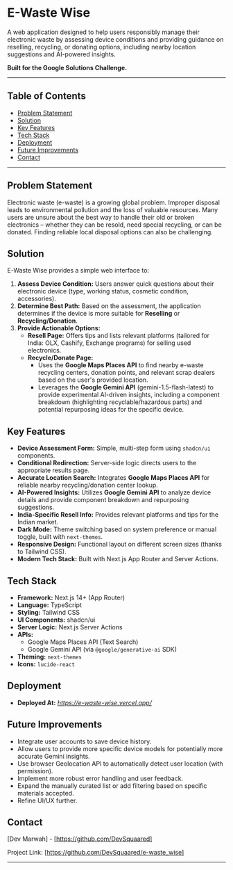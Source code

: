 # E-Waste Wise



A web application designed to help users responsibly manage their electronic waste by assessing device conditions and providing guidance on reselling, recycling, or donating options, including nearby location suggestions and AI-powered insights.

**Built for the Google Solutions Challenge.**

---

## Table of Contents

- [Problem Statement](#problem-statement)
- [Solution](#solution)
- [Key Features](#key-features)
- [Tech Stack](#tech-stack)
- [Deployment](#deployment) 
- [Future Improvements](#future-improvements)
- [Contact](#contact)

---

## Problem Statement

Electronic waste (e-waste) is a growing global problem. Improper disposal leads to environmental pollution and the loss of valuable resources. Many users are unsure about the best way to handle their old or broken electronics – whether they can be resold, need special recycling, or can be donated. Finding reliable local disposal options can also be challenging.

## Solution

E-Waste Wise provides a simple web interface to:

1.  **Assess Device Condition:** Users answer quick questions about their electronic device (type, working status, cosmetic condition, accessories).
2.  **Determine Best Path:** Based on the assessment, the application determines if the device is more suitable for **Reselling** or **Recycling/Donation**.
3.  **Provide Actionable Options:**
    *   **Resell Page:** Offers tips and lists relevant platforms (tailored for India: OLX, Cashify, Exchange programs) for selling used electronics.
    *   **Recycle/Donate Page:**
        *   Uses the **Google Maps Places API** to find nearby e-waste recycling centers, donation points, and relevant scrap dealers based on the user's provided location.
        *   Leverages the **Google Gemini API** (gemini-1.5-flash-latest) to provide experimental AI-driven insights, including a component breakdown (highlighting recyclable/hazardous parts) and potential repurposing ideas for the specific device.

## Key Features

*   **Device Assessment Form:** Simple, multi-step form using `shadcn/ui` components.
*   **Conditional Redirection:** Server-side logic directs users to the appropriate results page.
*   **Accurate Location Search:** Integrates **Google Maps Places API** for reliable nearby recycling/donation center lookup.
*   **AI-Powered Insights:** Utilizes **Google Gemini API** to analyze device details and provide component breakdown and repurposing suggestions.
*   **India-Specific Resell Info:** Provides relevant platforms and tips for the Indian market.
*   **Dark Mode:** Theme switching based on system preference or manual toggle, built with `next-themes`.
*   **Responsive Design:** Functional layout on different screen sizes (thanks to Tailwind CSS).
*   **Modern Tech Stack:** Built with Next.js App Router and Server Actions.

## Tech Stack

*   **Framework:** Next.js 14+ (App Router)
*   **Language:** TypeScript
*   **Styling:** Tailwind CSS
*   **UI Components:** shadcn/ui
*   **Server Logic:** Next.js Server Actions
*   **APIs:**
    *   Google Maps Places API (Text Search)
    *   Google Gemini API (via `@google/generative-ai` SDK)
*   **Theming:** `next-themes`
*   **Icons:** `lucide-react`

## Deployment 

* **Deployed At:**  *https://e-waste-wise.vercel.app/*
## Future Improvements

*   Integrate user accounts to save device history.
*   Allow users to provide more specific device models for potentially more accurate Gemini insights.
*   Use browser Geolocation API to automatically detect user location (with permission).
*   Implement more robust error handling and user feedback.
*   Expand the manually curated list or add filtering based on specific materials accepted.
*   Refine UI/UX further.

## Contact

[Dev Marwah] - [https://github.com/DevSquaared]

Project Link: [https://github.com/DevSquaared/e-waste_wise]

---